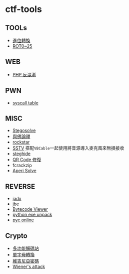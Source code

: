 # ctf-tools

## TOOLs
* [進位轉換](https://www.asciitohex.com/)
* [ROT0~25](https://rot13.com/)

## WEB

* [PHP 反混淆](https://www.toolfk.com/tool-convert-php)

## PWN

- [syscall table](https://syscalls.w3challs.com/?arch=x86_64)

## MISC

* [Stegosolve](http://www.caesum.com/handbook/Stegsolve.jar)
* [與佛論禪](http://www.keyfc.net/bbs/tools/tudoucode.aspx)
* [rockstar](https://codewithrockstar.com/)
* [SSTV]() 搭配`VBCable`一起使用將音源導入麥克風來無損接收
* [steghide](http://steghide.sourceforge.net/)
* [QR Code 修復](https://merricx.github.io/qrazybox/)
* fcrackzip
* [Aperi Solve](https://aperisolve.fr/)

## REVERSE

- [jadx](https://github.com/skylot/jadx)
- [jbe](https://set.ee/jbe/)
- [Bytecode Viewer](https://github.com/Konloch/bytecode-viewer)
- [python exe unpack](https://pyinstxtractor-web.netlify.app/)
- [pyc online](https://tool.lu/en_US/pyc/)

## Crypto

* [多功能解碼站](https://gchq.github.io/CyberChef/)
* [單字母轉換](https://www.guballa.de/substitution-solver)
* [維吉尼亞密碼](https://www.boxentriq.com/code-breaking/vigenere-cipher)
* [Wiener's attack](https://github.com/orisano/owiener)
